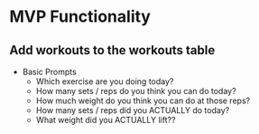 # MVP Functionality

## Add workouts to the workouts table
- Basic Prompts
    - Which exercise are you doing today?
    - How many sets / reps do you think you can do today?
    - How much weight do you think you can do at those reps?
    - How many sets / reps did you ACTUALLY do today?
    - What weight did you ACTUALLY lift??
